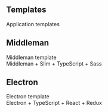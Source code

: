 Templates
----

Application templates


## Middleman
Middleman template  
Middleman + Slim + TypeScript + Sass


## Electron
Electron template  
Electron + TypeScript + React + Redux



